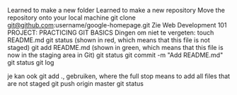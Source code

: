 Learned to make a new folder
Learned to make a new repository
Move the repository onto your local machine
git clone git@github.com:username/google-homepage.git
Zie Web Development 101 PROJECT: PRACTICING GIT BASICS
Dingen om niet te vergeten:
touch README.md
git status (shown in red, which means that this file is not staged)
git add README.md (shown in green, which means that this file is now in the staging area in Git)
git status
git commit -m "Add README.md"
git status
git log

je kan ook git add ., gebruiken, where the full stop means to add all files that are not staged
git push origin master
git status
